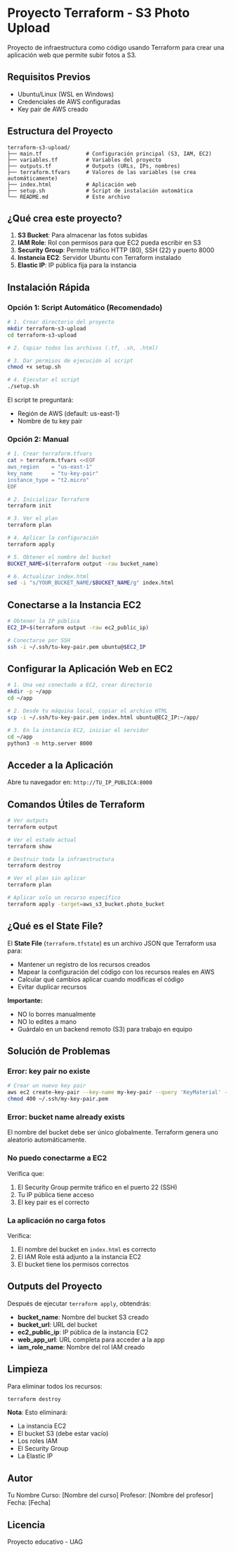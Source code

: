 # Proyecto Terraform - S3 Photo Upload

Proyecto de infraestructura como código usando Terraform para crear una aplicación web que permite subir fotos a S3.

## Requisitos Previos

- Ubuntu/Linux (WSL en Windows)
- Credenciales de AWS configuradas
- Key pair de AWS creado

## Estructura del Proyecto

```
terraform-s3-upload/
├── main.tf              # Configuración principal (S3, IAM, EC2)
├── variables.tf         # Variables del proyecto
├── outputs.tf           # Outputs (URLs, IPs, nombres)
├── terraform.tfvars     # Valores de las variables (se crea automáticamente)
├── index.html           # Aplicación web
├── setup.sh             # Script de instalación automática
└── README.md            # Este archivo
```

## ¿Qué crea este proyecto?

1. **S3 Bucket**: Para almacenar las fotos subidas
2. **IAM Role**: Rol con permisos para que EC2 pueda escribir en S3
3. **Security Group**: Permite tráfico HTTP (80), SSH (22) y puerto 8000
4. **Instancia EC2**: Servidor Ubuntu con Terraform instalado
5. **Elastic IP**: IP pública fija para la instancia

## Instalación Rápida

### Opción 1: Script Automático (Recomendado)

```bash
# 1. Crear directorio del proyecto
mkdir terraform-s3-upload
cd terraform-s3-upload

# 2. Copiar todos los archivos (.tf, .sh, .html)

# 3. Dar permisos de ejecución al script
chmod +x setup.sh

# 4. Ejecutar el script
./setup.sh
```

El script te preguntará:
- Región de AWS (default: us-east-1)
- Nombre de tu key pair

### Opción 2: Manual

```bash
# 1. Crear terraform.tfvars
cat > terraform.tfvars <<EOF
aws_region    = "us-east-1"
key_name      = "tu-key-pair"
instance_type = "t2.micro"
EOF

# 2. Inicializar Terraform
terraform init

# 3. Ver el plan
terraform plan

# 4. Aplicar la configuración
terraform apply

# 5. Obtener el nombre del bucket
BUCKET_NAME=$(terraform output -raw bucket_name)

# 6. Actualizar index.html
sed -i "s/YOUR_BUCKET_NAME/$BUCKET_NAME/g" index.html
```

## Conectarse a la Instancia EC2

```bash
# Obtener la IP pública
EC2_IP=$(terraform output -raw ec2_public_ip)

# Conectarse por SSH
ssh -i ~/.ssh/tu-key-pair.pem ubuntu@$EC2_IP
```

## Configurar la Aplicación Web en EC2

```bash
# 1. Una vez conectado a EC2, crear directorio
mkdir -p ~/app
cd ~/app

# 2. Desde tu máquina local, copiar el archivo HTML
scp -i ~/.ssh/tu-key-pair.pem index.html ubuntu@EC2_IP:~/app/

# 3. En la instancia EC2, iniciar el servidor
cd ~/app
python3 -m http.server 8000
```

## Acceder a la Aplicación

Abre tu navegador en: `http://TU_IP_PUBLICA:8000`

## Comandos Útiles de Terraform

```bash
# Ver outputs
terraform output

# Ver el estado actual
terraform show

# Destruir toda la infraestructura
terraform destroy

# Ver el plan sin aplicar
terraform plan

# Aplicar solo un recurso específico
terraform apply -target=aws_s3_bucket.photo_bucket
```

## ¿Qué es el State File?

El **State File** (`terraform.tfstate`) es un archivo JSON que Terraform usa para:

- Mantener un registro de los recursos creados
- Mapear la configuración del código con los recursos reales en AWS
- Calcular qué cambios aplicar cuando modificas el código
- Evitar duplicar recursos

**Importante:**
- NO lo borres manualmente
- NO lo edites a mano
- Guárdalo en un backend remoto (S3) para trabajo en equipo

## Solución de Problemas

### Error: key pair no existe
```bash
# Crear un nuevo key pair
aws ec2 create-key-pair --key-name my-key-pair --query 'KeyMaterial' --output text > ~/.ssh/my-key-pair.pem
chmod 400 ~/.ssh/my-key-pair.pem
```

### Error: bucket name already exists
El nombre del bucket debe ser único globalmente. Terraform genera uno aleatorio automáticamente.

### No puedo conectarme a EC2
Verifica que:
1. El Security Group permite tráfico en el puerto 22 (SSH)
2. Tu IP pública tiene acceso
3. El key pair es el correcto

### La aplicación no carga fotos
Verifica:
1. El nombre del bucket en `index.html` es correcto
2. El IAM Role está adjunto a la instancia EC2
3. El bucket tiene los permisos correctos

## Outputs del Proyecto

Después de ejecutar `terraform apply`, obtendrás:

- **bucket_name**: Nombre del bucket S3 creado
- **bucket_url**: URL del bucket
- **ec2_public_ip**: IP pública de la instancia EC2
- **web_app_url**: URL completa para acceder a la app
- **iam_role_name**: Nombre del rol IAM creado

## Limpieza

Para eliminar todos los recursos:

```bash
terraform destroy
```

**Nota**: Esto eliminará:
- La instancia EC2
- El bucket S3 (debe estar vacío)
- Los roles IAM
- El Security Group
- La Elastic IP

## Autor

Tu Nombre
Curso: [Nombre del curso]
Profesor: [Nombre del profesor]
Fecha: [Fecha]

## Licencia

Proyecto educativo - UAG